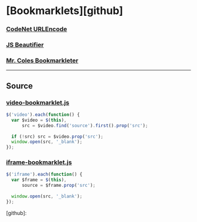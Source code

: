 [Bookmarklets][github]
======================

### [CodeNet URLEncode](http://www.codenet.ru/services/urlencode-urldecode/)

### [JS Beautifier](http://jsbeautifier.org/?without-codemirror)

### [Mr. Coles Bookmarkleter](https://mrcoles.com/bookmarklet/)

* * *

Source
------

### [video-bookmarklet.js](./src/video-bookmarklet.js)

```javascript
$('video').each(function() {
  var $video = $(this),
      src = $video.find('source').first().prop('src');
      
  if (!src) src = $video.prop('src');
  window.open(src, '_blank');
});
```


### [iframe-bookmarklet.js](./src/iframe-bookmarklet.js)

```javascript
$('iframe').each(function() {
  var $frame = $(this),
      source = $frame.prop('src');
  
  window.open(src, '_blank');
});
```

[github]: 